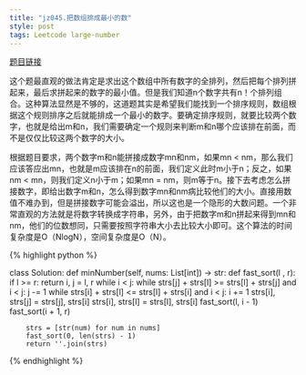 ```yaml
---
title: "jz045.把数组排成最小的数"
style: post
tags: Leetcode large-number
---
```


[题目链接](https://leetcode-cn.com/problems/ba-shu-zu-pai-cheng-zui-xiao-de-shu-lcof/)

这个题最直观的做法肯定是求出这个数组中所有数字的全排列，然后把每个排列拼起来，最后求拼起来的数字的最小值。但是我们知道n个数字共有n！个排列组合。这种算法显然是不够的，这道题其实是希望我们能找到一个排序规则，数组根据这个规则排序之后就能排成一个最小的数字。要确定排序规则，就要比较两个数字，也就是给出m和n，我们需要确定一个规则来判断m和n哪个应该排在前面，而不是仅仅比较这两个数字的大小。

根据题目要求，两个数字m和n能拼接成数字mn和nm，如果mn < nm，那么我们应该答应出mn，也就是m应该排在n的前面，我们定义此时m小于n；反之，如果nm < mn，则我们定义n小于m；如果mn = nm，则m等于n。接下去考虑怎么拼接数字，即给出数字m和n，怎么得到数字mn和nm病比较他们的大小。直接用数值不难办到，但是拼接数字可能会溢出，所以这也是一个隐形的大数问题。一个非常直观的方法就是将数字转换成字符串，另外，由于把数字m和n拼起来得到mn和nm，他们的位数想同，只需要按照字符串大小去比较大小即可。这个算法的时间复杂度是O（NlogN），空间复杂度是O（N）。

{% highlight python %}

class Solution:
    def minNumber(self, nums: List[int]) -> str:
        def fast_sort(l , r):
            if l >= r: return
            i, j = l, r
            while i < j:
                while strs[j] + strs[l] >= strs[l] + strs[j] and i < j: j -= 1
                while strs[i] + strs[l] <= strs[l] + strs[i] and i < j: i += 1
                strs[i], strs[j] = strs[j], strs[i]
            strs[i], strs[l] = strs[l], strs[i]
            fast_sort(l, i - 1)
            fast_sort(i + 1, r)
        
        strs = [str(num) for num in nums]
        fast_sort(0, len(strs) - 1)
        return ''.join(strs)

{% endhighlight %}

